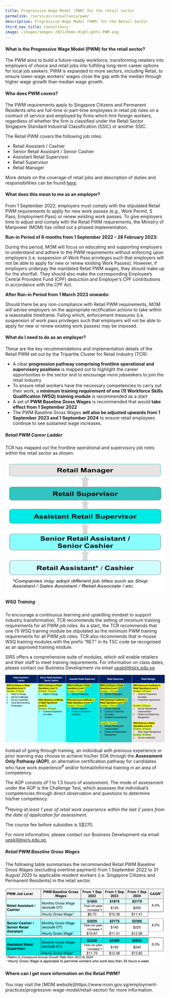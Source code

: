 ```yaml
---
title: Progressive Wage Model (PWM) for the retail sector
permalink: /services/consultancy/pwm/
description: Progressive Wage Model (PWM) for the Retail Sector
third_nav_title: Consultancy
image: /images/images-2021/Home-Highlights-PWM.png
---
```


<h4>What is the Progressive Wage Model (PWM) for the retail sector?</h4>
The PWM aims to build a future-ready workforce, transforming retailers into employers of choice and retail jobs into fulfilling long-term career options for local job seekers. PWM is expanded to more sectors, including Retail, to ensure lower-wage workers' wages close the gap with the median through higher wage growth than median wage growth. 

<h4>Who does PWM covers?</h4>
The PWM requirements apply to Singapore Citizens and Permanent Residents who are full-time or part-time employees in retail job roles on a contract of service and employed by firms which hire foreign workers, regardless of whether the firm is classified under the Retail Sector Singapore Standard Industrial Classification (SSIC) or another SSIC.

The Retail PWM covers the following job roles: 
* Retail Assistant / Cashier
* Senior Retail Assistant / Senior Cashier
* Assistant Retail Supervisor
* Retail Supervisor 
* Retail Manager 

More details on the coverage of retail jobs and description of duties and responsibilities can be found [here](https://www.mom.gov.sg/-/media/mom/documents/employment-practices/pwm/retail-pwm-job-roles-description.pdf).

<h4>What does this mean to me as an employer?</h4>
From 1 September 2022, employers must comply with the stipulated Retail PWM requirements to apply for new work passes (e.g., Work Permit, S Pass, Employment Pass) or renew existing work passes. To give employers time to adjust and comply with the Retail PWM requirements, the Ministry of Manpower (MOM) has rolled out a phased implementation.

**Run-in Period of 6 months from 1 September 2022 – 28 February 2023:**

During this period, MOM will focus on educating and supporting employers to understand and adhere to the PWM requirements without enforcing upon employers (i.e. suspension of Work Pass privileges such that employers will not be able to apply for new or renew existing Work Passes). However, if employers underpay the mandated Retail PWM wages, they should make up for the shortfall. They should also make the corresponding Employee’s Central Provident Fund (CPF) deduction and Employer’s CPF contributions in accordance with the CPF Act.

**After Run-in Period from 1 March 2023 onwards:**

Should there be any non-compliance with Retail PWM requirements, MOM will advise employers on the appropriate rectification actions to take within a reasonable timeframe. Failing which, enforcement measures (i.e. suspension of work pass privileges such that employers will not be able to apply for new or renew existing work passes) may be imposed.

<h4>What do I need to do as an employer?</h4>
These are the key recommendations and implementation details of the Retail PWM set out by the Tripartite Cluster for Retail Industry (TCR): 

* A clear **progression pathway comprising frontline operational and supervisory positions** is mapped out to highlight the career opportunities in the sector and to encourage more jobseekers to join the retail industry
* To ensure retail workers have the necessary competencies to carry out their work, a **minimum training requirement of one (1) Workforce Skills Qualification (WSQ) training module** is recommended as a start
* A set of **PWM Baseline Gross Wages** is recommended that would **take effect from 1 September 2022**
* The PWM Baseline Gross Wages **will also be adjusted upwards from 1 September 2023 and 1 September 2024** to ensure retail employees continue to see sustained wage increases.

<h5>Retail PWM Career Ladder</h5>
TCR has mapped out the frontline operational and supervisory job roles within the retail sector as shown:

![Retail PWM - Career Progression](/images/images-2021/Services_Consultancy_PWM_CareerProgression.png)

<h5>WSQ Training</h5>
To encourage a continuous learning and upskilling mindset to support industry transformation, TCR recommends the setting of minimum training requirements for all PWM job roles. As a start, the TCR recommends that one (1) WSQ training module be stipulated as the minimum PWM training requirements for all PWM job roles. TCR also recommends that in-house WSQ training modules with the prefix “RET” in its TSC code be recognised as an approved training module. 

SIRS offers a comprehensive suite of modules, which will enable retailers and their staff to meet training requirements. For information on class dates, please contact our Business Development via email [upskill@sirs.edu.sg](mailto:upskill@sirs.edu.sg).

![Retail PWM - SIRS WSQ Modules](/images/images-2021/Services_Consultancy_PWM_WSQModules.png)

Instead of going through training, an individual with previous experience or prior learning may choose to achieve his/her SOA through the **Assessment Only Pathway (AOP)**, an alternative certification pathway for candidates who have work experience<sup>#</sup> and/or formal/informal training in an area of competency. 

The AOP consists of 1 to 1.5 hours of assessment. The mode of assessment under the AOP is the Challenge Test, which assesses the individual’s competencies through direct observation and questions to determine his/her competency. 

*<sup>#</sup>Having at least 1 year of retail work experience within the last 2 years from the date of application for assessment.*

The course fee before subsidies is S$270. 

For more information, please contact our Business Development via email [upskill@sirs.edu.sg](mailto:upskill@sirs.edu.sg).

<h5>Retail PWM Baseline Gross Wages</h5>
The following table summarises the recommended Retail PWM Baseline Gross Wages (excluding overtime payment) from 1 September 2022 to 31 August 2025 to applicable resident workers (i.e. Singapore Citizens and Permanent Residents) in the retail sector. 

![Retail PWM - Baseline Gross Wages](/images/images-2021/Services_Consultancy_PWM_BaselineGrossWages.png)

<h4>Where can I get more information on the Retail PWM?</h4>
You may visit the [MOM website](https://www.mom.gov.sg/employment-practices/progressive-wage-model/retail-sector) for more information.